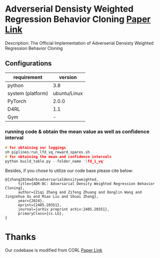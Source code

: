 # Adverserial Densisty Weighted Regression Behavior Cloning [Paper Link](https://arxiv.org/abs/2405.20351)

Description: The Official Implementation of Adverserial Densisty Weighted Regression Behavior Cloning

## Configurations

requirement  | version | 
--------  | ----- |
python | 3.8 |
system (platform) | ubuntu/Linux |
PyTorch | 2.0.0 |
D4RL | 1.1 |
Gym| -|
 
### running code & obtain the mean value as well as confidence interval

```c
# for obtaining our loggings
sh piplines/run_lfd_vq_reward_spares.sh
# for obtaining the mean and confidence intervals 
python build_table.py --folder_name 'lfd_1_vq'
```


Besides, if you chose to utilize our code base please cite below:

```
@{zhang2024adrbcadversarialdensityweighted,
      title={ADR-BC: Adversarial Density Weighted Regression Behavior Cloning}, 
      author={Ziqi Zhang and Zifeng Zhuang and Donglin Wang and Jingzehua Xu and Miao Liu and Shuai Zhang},
      year={2024},
      eprint={2405.20351},
      journal={arXiv preprint arXiv:2405.20351},
      primaryClass={cs.LG},
}
```


# Thanks

Our codebase is modified from CORL [Paper Link](https://openreview.net/forum?id=SyAS49bBcv)
